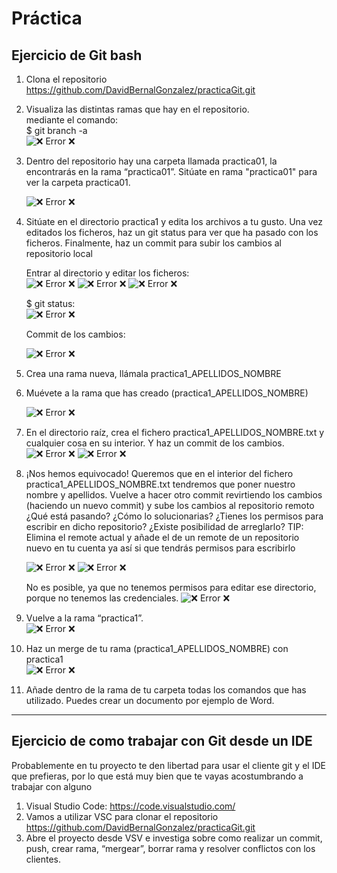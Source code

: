 # Práctica
## Ejercicio de Git bash
1. Clona el repositorio https://github.com/DavidBernalGonzalez/practicaGit.git
2. Visualiza las distintas ramas que hay en el repositorio.   
    mediante el comando:   
    $ git branch -a    
![❌ Error ❌](./img/Captura1.JPG "ramas")

3. Dentro del repositorio hay una carpeta llamada practica01, la encontrarás en la rama “practica01”. Sitúate en rama "practica01" para ver la carpeta practica01.
   
    ![❌ Error ❌](./img/Captura2.JPG "ramas-practica01")
    
4. Sitúate en el directorio practica1 y edita los archivos a tu gusto. Una vez editados los ficheros, haz un git status para ver que ha pasado con los ficheros. Finalmente, haz un commit para subir los cambios al repositorio local  
   
    Entrar al directorio y editar los ficheros:  
    ![❌ Error ❌](./img/Captura3.JPG "ramas-directorio")
    ![❌ Error ❌](./img/Captura4.JPG "ramas-directorio")
    ![❌ Error ❌](./img/Captura5.JPG "ramas-directorio")  

    $ git status:  
    ![❌ Error ❌](./img/Captura6.JPG "ramas-status")  
    
    Commit de los cambios:

    ![❌ Error ❌](./img/Captura7.JPG "ramas-Commit1")

5. Crea una rama nueva, llámala practica1_APELLIDOS_NOMBRE
6. Muévete a la rama que has creado (practica1_APELLIDOS_NOMBRE)
   
      
    ![❌ Error ❌](./img/Captura8.JPG "ramas-ppractica1_APELLIDOS_NOMBRE")

7. En el directorio raíz, crea el fichero practica1_APELLIDOS_NOMBRE.txt y cualquier cosa en su interior. Y haz un commit de los cambios.  
    ![❌ Error ❌](./img/Captura9.JPG "practica1_APELLIDOS_NOMBRE.txt")
    ![❌ Error ❌](./img/Captura10.JPG "practica1_APELLIDOS_NOMBRE.txt")

8. ¡Nos hemos equivocado! Queremos que en el interior del fichero practica1_APELLIDOS_NOMBRE.txt tendremos que poner nuestro nombre y apellidos. Vuelve a hacer otro commit revirtiendo los cambios (haciendo un nuevo commit) y sube los cambios al repositorio remoto ¿Qué está pasando? ¿Cómo lo solucionarias? ¿Tienes los permisos para escribir en dicho repositorio? ¿Existe posibilidad de arreglarlo? 
    TIP: Elimina el remote actual y añade el de un remote de un repositorio nuevo en tu cuenta ya así si que tendrás permisos para escribirlo

    ![❌ Error ❌](./img/Captura11.JPG "txt")
    ![❌ Error ❌](./img/Captura12.JPG "txt")

    No es posible, ya que no tenemos permisos para editar ese directorio, porque no tenemos las credenciales.
    ![❌ Error ❌](./img/Captura13.JPG "txt")
    
9.  Vuelve a la rama “practica1”.  
    ![❌ Error ❌](./img/Captura14.JPG "txt")  
10. Haz un merge de tu rama (practica1_APELLIDOS_NOMBRE) con practica1  
    ![❌ Error ❌](./img/Captura15.JPG "txt")
11. Añade dentro de la rama de tu carpeta todas los comandos que has utilizado. Puedes crear un documento por ejemplo de Word.
---
## Ejercicio de como trabajar con Git desde un IDE
Probablemente en tu proyecto te den libertad para usar el cliente git y el IDE que prefieras, por lo que está muy bien que te vayas acostumbrando a trabajar con alguno

1. Visual Studio Code: https://code.visualstudio.com/
2. Vamos a utilizar VSC para clonar el repositorio https://github.com/DavidBernalGonzalez/practicaGit.git
3. Abre el proyecto desde VSV e investiga sobre como realizar un commit, push, crear rama, “mergear”, borrar rama y resolver conflictos con los clientes.
